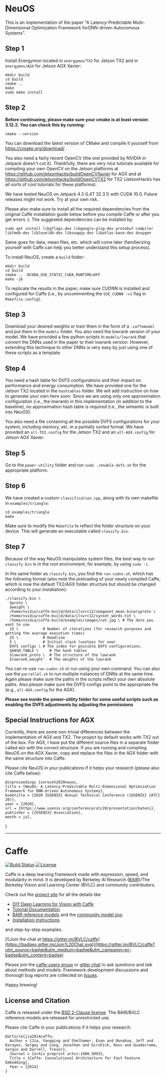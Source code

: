 # NeuOS
This is an implementation of the paper "A Latency-Predictable Multi-Dimensional Optimization Framework forDNN-driven Autonomous Systems". 

## Step 1
Install Energymon located in ``energymon/TX2`` for Jetson TX2 and in ``energymon/AGX`` for Jetson AGX Xavier:

    mkdir build
    cd build
    cmake ..
    make
    sudo make install

## Step 2
**Before continueing, please make sure your cmake is at least version 3.12.2. You can check this by running:**
    
    cmake --version
You can download the latest version of CMake and compile it yourself from https://cmake.org/download/ .

You also need a fairly recent OpenCV (the one provided by NVIDIA in Jetpack doesn't cut it). Thankfully, there are very nice tutorials available for compiling your own OpenCV on the Jetson platforms at https://github.com/jetsonhacks/buildOpenCVXavier for AGX and at https://github.com/jetsonhacks/buildOpenCVTX2 for TX2 (JetsonHacks has all sorts of cool tutorials for these platforms).

We have tested NeuOS on Jetpack 4.3 (L4T 32.3.1) with CUDA 10.0. Future releases might not work. Try at your own risk. 

Please also make sure to install all the required dependencies from the original Caffe installation guide below before you compile Caffe or after you get errors :). The suggested dependencies can be installed by:

    sudo apt install libgflags-dev libgoogle-glog-dev protobuf-compiler liblmdb-dev libleveldb-dev libsnappy-dev libatlas-base-dev doxygen

Same goes for data, mean files, etc. which will come later (familierizing yourself with Caffe can help you better understand this setup process). 

To install NeuOS, create a ``build`` folder:

    mkdir build
    cd build
    cmake .. -DCUDA_USE_STATIC_CUDA_RUNTIME=OFF
    make -j6

To replicate the results in the paper, make sure CUDNN is installed and configured for Caffe (i.e., by uncommenting the ``USE_CUDNN :=1`` flag in ``Makefile.config``).


## Step 3
Download your desired weights or train them in the form of a ``.caffemodel`` and put them in the ``models`` folder. You also need the lowrank version of your model. We have provided a few python scripts in ``models/lowrank`` that convert the DNNs used in the paper to their lowrank version. However, extending this technique to other DNNs is very easy by just using one of these scripts as a template.

## Step 4
You need a hash table for DVFS configurations and their impact on performance and energy consumption. We have provided one for the Jetson TX2 located in the ``hashtables`` folder. We will add instruction on how to generate your own here soon. Since we are using only one approximation configuration (i.e., the lowrank) in this implementation (in addition to the baseline), no approximation hash table is required (i.e., the semantic is built into NeuOS).

You also need a file containing all the possible DVFS configurations for your system, including memory, etc. in a partially sorted format. We have provided an ``all-TX2.config`` for the Jetson TX2 and an ``all-AGX.config`` for Jetson AGX Xavier.

## Step 5
Go to the ``power-utility`` folder and run ``sudo ./enable-dvfs.sh`` for the appropriate platform.

## Step 6
We have created a custom ``classification.cpp``, along with its own makefile in ``examples/triangle``:

    cd examples/triangle
    make

Make sure to modify the ``Makefile`` to reflect the folder structure on your device. This will generate an executable called ``classify.bin``.

## Step 7
Because of the way NeuOS manipulates system files, the best way to run ``classify.bin`` is in the root environment, for example, by using ``sudo -i``.

In the same folder as ``classify.bin``, you find the ``run-cudnn.sh``, which has the following format (also note the preloading of your newly compiled Caffe, which is now the default TX2/AGX folder structure but should be changed according to your installation):

    ./classify.bin \
      $proto \
      $weight \
      /home/nvidia/caffe-build/data/ilsvrc12/imagenet_mean.binaryproto \
      /home/nvidia/caffe-build/data/ilsvrc12/synset_words.txt \
      /home/nvidia/caffe-build/examples/images/cat.jpg \ # The data you want to use
      15 \	         # Number of iterations (for research purposes and getting the average execution times)
      25 \           # Deadline
      5 \            # Initial slack (useless for now)
      DVFS configs \ # The index for possible DVFS configurations.
      $HASH_TABLE \     # The hash tables
      $lowrank_proto \  # The structure of the lowrank
      $lowrank_weight'  # The weights of the lowrank
    

You can re-use ``run-cudnn.sh`` or run using your own command. You can also use the ``parrallel.sh`` to run multiple instances of DNNs at the same time. Again please make sure the paths in the scripts reflect your own absolute paths. Also please make sure the DVFS configs point to the appropriate file (e.g., ``all-AGX.config`` for the AGX).

**Please see inside the power-utility folder for some useful scripts such as enabling the DVFS adjustments by adjusting the permissions**


## Special Instructions for AGX
Currently, there are some non-trivial differences between the implementation of AGX and TX2. The project by default works with TX2 out of the box. For AGX, I have put the different source files in a separate folder called ``AGX`` with the correct structure. If you are running and compiling NeuOS on the AGX Xavier, copy and replace the files in the AGX folder with the same structure into Caffe.

Please cite NeuOS in your publications if it helps your research (please also cite Caffe below):

    @inproceedings {soroush2020neuos,
    title = {NeuOS: A Latency-Predictable Multi-Dimensional Optimization Framework for DNN-driven Autonomous Systems},
    booktitle = {2020 {USENIX} Annual Technical Conference ({USENIX} {ATC} 20)},
    year = {2020},
    url = {https://www.usenix.org/conference/atc20/presentation/bateni},
    publisher = {{USENIX} Association},
    month = jul,
}

---

# Caffe

[![Build Status](https://travis-ci.org/BVLC/caffe.svg?branch=master)](https://travis-ci.org/BVLC/caffe)
[![License](https://img.shields.io/badge/license-BSD-blue.svg)](LICENSE)

Caffe is a deep learning framework made with expression, speed, and modularity in mind.
It is developed by Berkeley AI Research ([BAIR](http://bair.berkeley.edu))/The Berkeley Vision and Learning Center (BVLC) and community contributors.

Check out the [project site](http://caffe.berkeleyvision.org) for all the details like

- [DIY Deep Learning for Vision with Caffe](https://docs.google.com/presentation/d/1UeKXVgRvvxg9OUdh_UiC5G71UMscNPlvArsWER41PsU/edit#slide=id.p)
- [Tutorial Documentation](http://caffe.berkeleyvision.org/tutorial/)
- [BAIR reference models](http://caffe.berkeleyvision.org/model_zoo.html) and the [community model zoo](https://github.com/BVLC/caffe/wiki/Model-Zoo)
- [Installation instructions](http://caffe.berkeleyvision.org/installation.html)

and step-by-step examples.

[![Join the chat at https://gitter.im/BVLC/caffe](https://badges.gitter.im/Join%20Chat.svg)](https://gitter.im/BVLC/caffe?utm_source=badge&utm_medium=badge&utm_campaign=pr-badge&utm_content=badge)

Please join the [caffe-users group](https://groups.google.com/forum/#!forum/caffe-users) or [gitter chat](https://gitter.im/BVLC/caffe) to ask questions and talk about methods and models.
Framework development discussions and thorough bug reports are collected on [Issues](https://github.com/BVLC/caffe/issues).

Happy brewing!

## License and Citation

Caffe is released under the [BSD 2-Clause license](https://github.com/BVLC/caffe/blob/master/LICENSE).
The BAIR/BVLC reference models are released for unrestricted use.

Please cite Caffe in your publications if it helps your research:

    @article{jia2014caffe,
      Author = {Jia, Yangqing and Shelhamer, Evan and Donahue, Jeff and Karayev, Sergey and Long, Jonathan and Girshick, Ross and Guadarrama, Sergio and Darrell, Trevor},
      Journal = {arXiv preprint arXiv:1408.5093},
      Title = {Caffe: Convolutional Architecture for Fast Feature Embedding},
      Year = {2014}
    }
